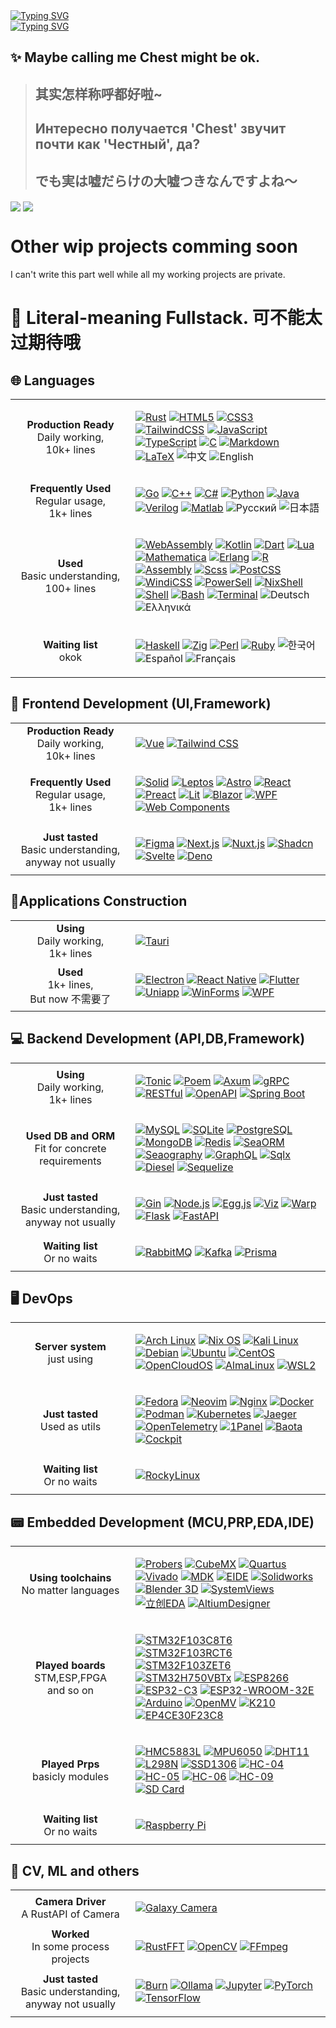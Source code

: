 <div><a href="https://git.io/typing-svg"><img src="https://readme-typing-svg.herokuapp.com?font=Fira+Code&size=24&pause=1000&color=A9A9A9&width=480&lines=%E2%9D%A4%E5%96%80%E5%95%A6%E5%96%80%E5%95%A6%E6%B5%81%E8%BD%AC%E5%BE%80%E5%A4%8D%E7%9A%84%E5%AD%A3%E8%8A%82+%E4%B8%8E%E4%BD%A0%E5%B9%B6%E5%88%97%E9%9D%A2%E5%89%8D" alt="Typing SVG" /></a></div>
<div><a href="https://git.io/typing-svg"><img src="https://readme-typing-svg.herokuapp.com?font=Fira+Code&size=24&pause=1000&color=A9A9A9&width=480&lines=%E5%B0%B1%E8%BF%99%E6%A0%B7%E5%81%9A%E4%B8%AA%E7%99%BD%E6%97%A5%E6%A2%A6%E5%90%A7+%E6%80%8E%E4%B9%88%E6%A0%B7%E9%83%BD%E9%9A%8F%E5%AE%83%E5%8E%BB%E5%90%A7~%E2%9D%A4" alt="Typing SVG" /></a></div>

## ✨ Maybe calling me Chest might be ok.
> ## 其实怎样称呼都好啦~
> ## Интересно получается 'Chest' звучит почти как 'Честный', да? 
> ## でも実は嘘だらけの大嘘つきなんですよね～

<div>
  <img align="center"  src="https://github-readme-stats.vercel.app/api?username=zoneherobrine&theme=github_dark_dimmed&show_icons=true&count_private=true" />
  <img align="center"  src="https://github-readme-stats.vercel.app/api/top-langs/?username=zoneherobrine&layout=compact&theme=dark&hide_border=true&no-bg=true&no-frame=true&langs_count=10"/>
</div>

# Other wip projects comming soon 
I can't write this part well while all my working projects are private.


# 🚀 Literal-meaning Fullstack. 可不能太过期待哦

<div align="left">

## 🌐 Languages

<table>
<tr>
    <td width="176px" align="center">
    <b>Production Ready</b><br/>Daily working, <br/>10k+ lines</td>
    <td>
       
[![Rust](https://img.shields.io/badge/Rust%20-%23000000.svg?style=flat-square&logo=rust&logoColor=white)](https://www.rust-lang.org/)
[![HTML5](https://img.shields.io/badge/HTML5%20-%23E34F26.svg?style=flat-square&logo=html5&logoColor=white)](https://developer.mozilla.org/en-US/docs/Web/Guide/HTML/HTML5)
[![CSS3](https://img.shields.io/badge/CSS3%20-%231572B6.svg?style=flat-square&logo=css3&logoColor=white)](https://developer.mozilla.org/en-US/docs/Web/CSS)
[![TailwindCSS](https://img.shields.io/badge/TailwindCSS%20-%2338B2AC.svg?style=flat-square&logo=tailwind-css&logoColor=white)](https://tailwindcss.com/)
[![JavaScript](https://img.shields.io/badge/JavaScript%20-%23F7DF1E.svg?style=flat-square&logo=javascript&logoColor=black)](https://developer.mozilla.org/en-US/docs/Web/JavaScript)
[![TypeScript](https://img.shields.io/badge/TypeScript%20-%23007ACC.svg?style=flat-square&logo=typescript&logoColor=white)](https://www.typescriptlang.org/)
[![C](https://img.shields.io/badge/C%20-%232370ED.svg?style=flat-square&logo=c&logoColor=white)](https://en.cppreference.com/w/c)
[![Markdown](https://img.shields.io/badge/Markdown%20-%23000000.svg?style=flat-square&logo=markdown&logoColor=white)](https://www.markdownguide.org/)
[![LaTeX](https://img.shields.io/badge/LaTeX%20-%23008080.svg?style=flat-square&logo=latex&logoColor=white)](https://www.latex-project.org/)
![中文](https://img.shields.io/badge/中文%20-%23FF0000.svg?style=flat-square&logo=china&logoColor=white)
![English](https://img.shields.io/badge/English%20-%23008080.svg?style=flat-square&logo=united-kingdom&logoColor=white)

  </td>
</tr>
<tr>
    <td align="center"><b>Frequently Used</b><br/>Regular usage, <br/>1k+ lines</td>
    <td>
       
[![Go](https://img.shields.io/badge/Go%20-%2300ADD8.svg?style=flat-square&logo=go&logoColor=white)](https://golang.org/)
[![C++](https://img.shields.io/badge/C++%20-%2300599C.svg?style=flat-square&logo=c%2B%2B&logoColor=white)](https://isocpp.org/)
[![C#](https://img.shields.io/badge/C%23%20-%23239120.svg?style=flat-square&logo=dotnet&logoColor=white)](https://learn.microsoft.com/en-us/dotnet/csharp/)
[![Python](https://img.shields.io/badge/Python%20-%2314354C.svg?style=flat-square&logo=python&logoColor=white)](https://www.python.org/)
[![Java](https://img.shields.io/badge/Java%20-%23007396.svg?style=flat-square&logo=java&logoColor=white)](https://www.java.com/)
[![Verilog](https://img.shields.io/badge/Verilog%20-%23000000.svg?style=flat-square&logo=vdhl&logoColor=white)](https://en.wikipedia.org/wiki/Verilog)
[![Matlab](https://img.shields.io/badge/Matlab%20-%23007ACC.svg?style=flat-square&logo=mathworks&logoColor=white)](https://www.mathworks.com/products/matlab.html)
![Русский](https://img.shields.io/badge/Русский%20-%23FF0000.svg?style=flat-square&logo=russia&logoColor=white)
![日本語](https://img.shields.io/badge/日本語%20-%23FFFFFF.svg?style=flat-square&logo=japan&logoColor=red)

  </td>
</tr>
<tr>
    <td align="center"><b>Used</b><br/>Basic understanding, <br/>100+ lines</td>
    <td>
       
[![WebAssembly](https://img.shields.io/badge/WebAssembly%20-%236649B8.svg?style=flat-square&logo=webassembly&logoColor=white)](https://webassembly.org/)
[![Kotlin](https://img.shields.io/badge/Kotlin%20-%230095D5.svg?style=flat-square&logo=kotlin&logoColor=white)](https://kotlinlang.org/)
[![Dart](https://img.shields.io/badge/Dart%20-%230175C2.svg?style=flat-square&logo=dart&logoColor=white)](https://dart.dev/)
[![Lua](https://img.shields.io/badge/Lua%20-%232C2D72.svg?style=flat-square&logo=lua&logoColor=white)](https://www.lua.org/)
[![Mathematica](https://img.shields.io/badge/Mathematica%20-%23DB7B2B.svg?style=flat-square&logo=wolfram&logoColor=white)](https://www.wolfram.com/mathematica/)
[![Erlang](https://img.shields.io/badge/Erlang%20-%23A90533.svg?style=flat-square&logo=erlang&logoColor=white)](https://www.erlang.org/)
[![R](https://img.shields.io/badge/R%20-%23276DC3.svg?style=flat-square&logo=r&logoColor=white)](https://www.r-project.org/)
[![Assembly](https://img.shields.io/badge/Assembly%20-%23000000.svg?style=flat-square&logo=assembly&logoColor=white)](https://en.wikipedia.org/wiki/Assembly_language)
[![Scss](https://img.shields.io/badge/Scss%20-%23CC6699.svg?style=flat-square&logo=sass&logoColor=white)](https://sass-lang.com/)
[![PostCSS](https://img.shields.io/badge/PostCSS%20-%23DD3A0A.svg?style=flat-square&logo=postcss&logoColor=white)](https://postcss.org/)
[![WindiCSS](https://img.shields.io/badge/WindiCSS%20-%23000000.svg?style=flat-square&logo=windicss&logoColor=white)](https://windicss.org/)
[![PowerSell](https://img.shields.io/badge/PowerSell%20-%23000000.svg?style=flat-square&logo=powershell&logoColor=white)](https://docs.microsoft.com/en-us/powershell/)
[![NixShell](https://img.shields.io/badge/NixShell%20-%23000000.svg?style=flat-square&logo=nixos&logoColor=white)](https://nixos.org/)
[![Shell](https://img.shields.io/badge/Shell%20-%234EAA25.svg?style=flat-square&logo=gnu-bash&logoColor=white)](https://www.gnu.org/software/bash/)
[![Bash](https://img.shields.io/badge/Bash%20-%234EAA25.svg?style=flat-square&logo=gnu-bash&logoColor=white)](https://www.gnu.org/software/bash/)
[![Terminal](https://img.shields.io/badge/Terminal-%23054020?style=flat-square&logo=gnu-bash&logoColor=white)](https://en.wikipedia.org/wiki/Computer_terminal)
![Deutsch](https://img.shields.io/badge/Deutsch%20-%23000000.svg?style=flat-square&logo=germany&logoColor=white)
![Ελληνικά](https://img.shields.io/badge/Ελληνικά%20-%230070C1.svg?style=flat-square&logo=greece&logoColor=white)
  </td>
</tr>
<tr>
    <td align="center"><b>Waiting list</b><br/>okok</td>
    <td>

[![Haskell](https://img.shields.io/badge/Haskell%20-%235D4F85.svg?style=flat-square&logo=haskell&logoColor=white)](https://www.haskell.org/)
[![Zig](https://img.shields.io/badge/Zig%20-%23000000.svg?style=flat-square&logo=zig&logoColor=white)](https://ziglang.org/)
[![Perl](https://img.shields.io/badge/Perl%20-%23339478.svg?style=flat-square&logo=perl&logoColor=white)](https://www.perl.org/)
[![Ruby](https://img.shields.io/badge/Ruby%20-%23CC342D.svg?style=flat-square&logo=ruby&logoColor=white)](https://www.ruby-lang.org/en/)
![한국어](https://img.shields.io/badge/한국어%20-%230000FF.svg?style=flat-square&logo=south-korea&logoColor=white)
![Español](https://img.shields.io/badge/Español%20-%23800080.svg?style=flat-square&logo=spain&logoColor=white)
![Français](https://img.shields.io/badge/Français%20-%230073C6.svg?style=flat-square&logo=france&logoColor=white)
  </td>
</tr>
</table>



## 🎨 Frontend Development (UI,Framework)

<table>
<tr>
        <td width="176px" align="center"><b>Production Ready</b><br/>Daily working, <br/>10k+ lines</td>
    <td>

[![Vue](https://img.shields.io/badge/Vue.js%20-%234FC08D.svg?style=flat-square&logo=vue.js&logoColor=white)](https://vuejs.org/)
[![Tailwind CSS](https://img.shields.io/badge/Tailwind%20CSS%20-%2338B2AC.svg?style=flat-square&logo=tailwind-css&logoColor=white)](https://tailwindcss.com/)
    </td>
</tr>
<tr>
    <td align="center"><b>Frequently Used</b><br/>Regular usage, <br/>1k+ lines</td>
    <td>

[![Solid](https://img.shields.io/badge/Solid%20-%232C4F7C.svg?style=flat-square&logo=solid&logoColor=white)](https://www.solidjs.com/)
[![Leptos](https://img.shields.io/badge/Leptos%20-%235749A1.svg?style=flat-square&logo=leptos&logoColor=white)](https://www.leptos.dev/)
[![Astro](https://img.shields.io/badge/Astro%20-%23FF5D01.svg?style=flat-square&logo=astro&logoColor=white)](https://astro.build/)
[![React](https://img.shields.io/badge/React%20-%2361DAFB.svg?style=flat-square&logo=react&logoColor=black)](https://react.dev/)
[![Preact](https://img.shields.io/badge/Preact%20-%23000000.svg?style=flat-square&logo=preact&logoColor=white)](https://preactjs.com/)
[![Lit](https://img.shields.io/badge/Lit%20-%2337B6FF.svg?style=flat-square&logo=lit&logoColor=white)](https://lit.dev/)
[![Blazor](https://img.shields.io/badge/Blazor%20-%235C2D91.svg?style=flat-square&logo=blazor&logoColor=white)](https://dotnet.microsoft.com/apps/aspnet/web-apps/blazor)
[![WPF](https://img.shields.io/badge/WPF%20-%23078C6C.svg?style=flat-square&logo=.net&logoColor=white)](https://learn.microsoft.com/en-us/dotnet/desktop/wpf/overview/)
[![Web Components](https://img.shields.io/badge/Web%20Components%20-%230076D6.svg?style=flat-square&logo=webcomponents.org&logoColor=white)](https://www.webcomponents.org/)
    </td>
</tr>
<tr>
    <td align="center"><b>Just tasted</b><br/>Basic understanding, <br/>anyway not usually</td>
    <td>

[![Figma](https://img.shields.io/badge/Figma%20-%23F24E1E.svg?style=flat-square&logo=figma&logoColor=white)](https://www.figma.com/)
[![Next.js](https://img.shields.io/badge/Next.js%20-%23000000.svg?style=flat-square&logo=next.js&logoColor=white)](https://nextjs.org/)
[![Nuxt.js](https://img.shields.io/badge/Nuxt.js%20-%2300C58E.svg?style=flat-square&logo=nuxt.js&logoColor=white)](https://nuxt.com/)
[![Shadcn](https://img.shields.io/badge/Shadcn%20-%23000000.svg?style=flat-square&logo=shadcn&logoColor=white)](https://ui.shadcn.com/)
[![Svelte](https://img.shields.io/badge/Svelte%20-%23FF3E00.svg?style=flat-square&logo=svelte&logoColor=white)](https://svelte.dev/)
[![Deno](https://img.shields.io/badge/Deno%20-%23000000.svg?style=flat-square&logo=deno&logoColor=white)](https://deno.land/)
    </td>
</tr>
</table>


## 📱Applications Construction


<table>
<tr>
        <td width="176px" align="center"><b>Using</b><br/>Daily working, <br/>1k+ lines</td>
    <td>

[![Tauri](https://img.shields.io/badge/Tauri%20-%23A0A0A0.svg?style=flat-square&logo=tauri&logoColor=white)](https://tauri.app/)
    </td>
</tr>
<tr>
    <td align="center"><b>Used</b><br/>1k+ lines, <br/>But now 不需要了</td>
    <td>

[![Electron](https://img.shields.io/badge/Electron%20-%23478463.svg?style=flat-square&logo=electron&logoColor=white)](https://www.electronjs.org/)
[![React Native](https://img.shields.io/badge/React%20Native%20-%2361DAFB.svg?style=flat-square&logo=react&logoColor=black)](https://reactnative.dev/)
[![Flutter](https://img.shields.io/badge/Flutter%20-%2302569B.svg?style=flat-square&logo=flutter&logoColor=white)](https://flutter.dev/)
[![Uniapp](https://img.shields.io/badge/Uniapp%20-%23000000.svg?style=flat-square&logo=uniapp&logoColor=white)](https://uniapp.dcloud.io/)
[![WinForms](https://img.shields.io/badge/WinForms%20-%23000000.svg?style=flat-square&logo=.net&logoColor=white)](https://learn.microsoft.com/en-us/dotnet/desktop/winforms/overview/)
[![WPF](https://img.shields.io/badge/WPF%20-%23078C6C.svg?style=flat-square&logo=.net&logoColor=white)](https://learn.microsoft.com/en-us/dotnet/desktop/wpf/overview/)
    </td>
</tr>
</table>


## 💻 Backend Development (API,DB,Framework)

<table>
<tr>
        <td width="176px" align="center"><b>Using</b><br/>Daily working, <br/>1k+ lines</td>
    <td>

[![Tonic](https://img.shields.io/badge/Tonic%20-%23FF6C37.svg?style=flat-square&logo=rust&logoColor=white)](https://github.com/hyperium/tonic)
[![Poem](https://img.shields.io/badge/Poem%20-%23001B44.svg?style=flat-square&logo=rust&logoColor=white)](https://github.com/poem-web/poem)
[![Axum](https://img.shields.io/badge/Axum%20-%230D1017.svg?style=flat-square&logo=rust&logoColor=white)](https://docs.rs/axum/latest/axum/)
[![gRPC](https://img.shields.io/badge/gRPC%20-%23000000.svg?style=flat-square&logo=grpc&logoColor=white)](https://grpc.io/)
[![RESTful](https://img.shields.io/badge/RESTful%20-%23009688.svg?style=flat-square&logo=rest&logoColor=white)](https://restfulapi.net/)
[![OpenAPI](https://img.shields.io/badge/OpenAPI%20-%2385EA2D.svg?style=flat-square&logo=openapi-initiative&logoColor=white)](https://www.openapis.org/)
[![Spring Boot](https://img.shields.io/badge/Spring%20Boot%20-%236DB33F.svg?style=flat-square&logo=spring-boot&logoColor=white)](https://spring.io/projects/spring-boot)
    </td>
</tr>
<tr>
    <td align="center"><b>Used DB and ORM</b><br/>Fit for concrete requirements</td>
    <td>

[![MySQL](https://img.shields.io/badge/MySQL%20-%234479A1.svg?style=flat-square&logo=mysql&logoColor=white)](https://www.mysql.com/)
[![SQLite](https://img.shields.io/badge/SQLite%20-%23003B57.svg?style=flat-square&logo=sqlite&logoColor=white)](https://www.sqlite.org/)
[![PostgreSQL](https://img.shields.io/badge/PostgreSQL%20-%23336791.svg?style=flat-square&logo=postgresql&logoColor=white)](https://www.postgresql.org/)
[![MongoDB](https://img.shields.io/badge/MongoDB%20-%2347A248.svg?style=flat-square&logo=mongodb&logoColor=white)](https://www.mongodb.com/)
[![Redis](https://img.shields.io/badge/Redis%20-%23DC382D.svg?style=flat-square&logo=redis&logoColor=white)](https://redis.io/)
[![SeaORM](https://img.shields.io/badge/SeaORM%20-%230D1017.svg?style=flat-square&logo=rust&logoColor=white)](https://www.sea-ql.org/SeaORM/)
[![Seaography](https://img.shields.io/badge/Seaography%20-%234B32C3.svg?style=flat-square&logo=graphql&logoColor=white)](https://github.com/SeaQL/seaography)
[![GraphQL](https://img.shields.io/badge/GraphQL%20-%23E10098.svg?style=flat-square&logo=graphql&logoColor=white)](https://graphql.org/)
[![Sqlx](https://img.shields.io/badge/Sqlx%20-%23000000.svg?style=flat-square&logo=rust&logoColor=white)](https://github.com/launchbadge/sqlx)
[![Diesel](https://img.shields.io/badge/Diesel%20-%23000000.svg?style=flat-square&logo=rust&logoColor=white)](https://diesel.rs/)
[![Sequelize](https://img.shields.io/badge/Sequelize%20-%2352B0E7.svg?style=flat-square&logo=sequelize&logoColor=white)](https://sequelize.org/)
    </td>
</tr>

<tr>
 <td align="center"><b>Just tasted</b><br/>Basic understanding, <br/>anyway not usually</td>
    <td>


[![Gin](https://img.shields.io/badge/Gin%20-%2300ADD8.svg?style=flat-square&logo=go&logoColor=white)](https://gin-gonic.com/)
[![Node.js](https://img.shields.io/badge/Node.js%20-%2343853D.svg?style=flat-square&logo=node.js&logoColor=white)](https://nodejs.org/)
[![Egg.js](https://img.shields.io/badge/Egg.js%20-%2330A9DE.svg?style=flat-square&logo=egg&logoColor=white)](https://www.eggjs.org/)
[![Viz](https://img.shields.io/badge/Viz%20-%23000000.svg?style=flat-square&logo=rust&logoColor=white)](https://github.com/viz-rs/viz)
[![Warp](https://img.shields.io/badge/Warp%20-%23000000.svg?style=flat-square&logo=rust&logoColor=white)](https://docs.rs/warp/latest/warp/)
[![Flask](https://img.shields.io/badge/Flask%20-%23000000.svg?style=flat-square&logo=flask&logoColor=white)](https://flask.palletsprojects.com/)
[![FastAPI](https://img.shields.io/badge/FastAPI%20-%23009688.svg?style=flat-square&logo=fastapi&logoColor=white)](https://fastapi.tiangolo.com/)
    </td>
</tr>
<tr>
    <td align="center"><b>Waiting list</b><br/>Or no waits</td>
    <td>

[![RabbitMQ](https://img.shields.io/badge/RabbitMQ%20-%23FF6600.svg?style=flat-square&logo=rabbitmq&logoColor=white)](https://www.rabbitmq.com/)
[![Kafka](https://img.shields.io/badge/Kafka%20-%23000000.svg?style=flat-square&logo=apache-kafka&logoColor=white)](https://kafka.apache.org/)
[![Prisma](https://img.shields.io/badge/Prisma%20-%23000000.svg?style=flat-square&logo=prisma&logoColor=white)](https://www.prisma.io/)
    </td>
</tr>
</table>

## 🖥 DevOps

<table>
<tr>
        <td width="176px" align="center"><b>Server system</b><br/>just using</td>
    <td>

[![Arch Linux](https://img.shields.io/badge/Arch%20Linux%20-%231793D1.svg?style=flat-square&logo=arch-linux&logoColor=white)](https://archlinux.org/)
[![Nix OS](https://img.shields.io/badge/Nix%20OS%20-%23000000.svg?style=flat-square&logo=nixos&logoColor=white)](https://nixos.org/)
[![Kali Linux](https://img.shields.io/badge/Kali%20Linux%20-%23000000.svg?style=flat-square&logo=kali-linux&logoColor=white)](https://www.kali.org/)
[![Debian](https://img.shields.io/badge/Debian%20-%23A81D33.svg?style=flat-square&logo=debian&logoColor=white)](https://www.debian.org/)
[![Ubuntu](https://img.shields.io/badge/Ubuntu%20-%23E95420.svg?style=flat-square&logo=ubuntu&logoColor=white)](https://ubuntu.com/)
[![CentOS](https://img.shields.io/badge/CentOS%20-%23262C2D.svg?style=flat-square&logo=centos&logoColor=white)](https://www.centos.org/)
[![OpenCloudOS](https://img.shields.io/badge/OpenCloudOS%20-%23000000.svg?style=flat-square&logo=opencloudos&logoColor=white)](https://www.opencloudos.com/)
[![AlmaLinux](https://img.shields.io/badge/AlmaLinux%20-%23000000.svg?style=flat-square&logo=almalinux&logoColor=white)](https://almalinux.org/)
[![WSL2](https://img.shields.io/badge/WSL2%20-%23007CFF.svg?style=flat-square&logo=windows&logoColor=white)](https://docs.microsoft.com/en-us/windows/wsl/)
    </td>
</tr>
<tr>

 <td align="center"><b>Just tasted</b><br/>Used as utils</td>
    <td>

[![Fedora](https://img.shields.io/badge/Fedora%20-%232649A5.svg?style=flat-square&logo=fedora&logoColor=white)](https://getfedora.org/)
[![Neovim](https://img.shields.io/badge/Nvim%20-%2357A143.svg?style=flat-square&logo=neovim&logoColor=white)](https://neovim.io/)
[![Nginx](https://img.shields.io/badge/Nginx%20-%23009639.svg?style=flat-square&logo=nginx&logoColor=white)](https://nginx.org/)
[![Docker](https://img.shields.io/badge/Docker%20-%232496ED.svg?style=flat-square&logo=docker&logoColor=white)](https://www.docker.com/)
[![Podman](https://img.shields.io/badge/Podman%20-%23000000.svg?style=flat-square&logo=podman&logoColor=white)](https://podman.io/)
[![Kubernetes](https://img.shields.io/badge/Kubernetes%20-%23326CE5.svg?style=flat-square&logo=kubernetes&logoColor=white)](https://kubernetes.io/)
[![Jaeger](https://img.shields.io/badge/Jaeger%20-%23FF6F00.svg?style=flat-square&logo=jaeger&logoColor=white)](https://www.jaegertracing.io/)
[![OpenTelemetry](https://img.shields.io/badge/OpenTelemetry%20-%23000000.svg?style=flat-square&logo=opentelemetry&logoColor=white)](https://opentelemetry.io/)
[![1Panel](https://img.shields.io/badge/1Panel%20-%23000000.svg?style=flat-square&logo=1panel&logoColor=white)](https://1panel.io/)
[![Baota](https://img.shields.io/badge/Baota%20-%23000000.svg?style=flat-square&logo=baota&logoColor=white)](https://www.bt.cn/new/index.html)
[![Cockpit](https://img.shields.io/badge/Cockpit%20-%23000000.svg?style=flat-square&logo=cockpit&logoColor)](https://cockpit-project.org/)
    </td>
</tr>
<tr>
    <td align="center"><b>Waiting list</b><br/>Or no waits</td>
    <td>

[![RockyLinux](https://img.shields.io/badge/RockyLinux%20-%23000000.svg?style=flat-square&logo=rockylinux&logoColor=white)](https://rockylinux.org/)
    </td>
</tr>
</table>



## 📟 Embedded Development (MCU,PRP,EDA,IDE)


<table>
<tr>
        <td width="176px" align="center"><b>Using toolchains</b><br/>No matter languages</td>
    <td>

[![Probers](https://img.shields.io/badge/Probers%20-%23000000.svg?style=flat-square&logo=rust&logoColor=white)](https://probe.rs/)
[![CubeMX](https://img.shields.io/badge/CubeMX%20-%23008080.svg?style=flat-square&logo=stmicroelectronics&logoColor=white)](https://www.st.com/en/development-tools/stm32cubemx.html)
[![Quartus](https://img.shields.io/badge/Quartus%20-%23007ACC.svg?style=flat-square&logo=intel&logoColor=white)](https://www.intel.com/content/www/us/en/products/details/fpga/development-tools/quartus-prime.html)
[![Vivado](https://img.shields.io/badge/Vivado%20-%23E01F27.svg?style=flat-square&logo=xilinx&logoColor=white)](https://www.xilinx.com/products/design-tools/vivado.html)
[![MDK](https://img.shields.io/badge/MDK%20-%23008080.svg?style=flat-square&logo=arm&logoColor=white)](https://www2.keil.com/mdk5/)
[![EIDE](https://img.shields.io/badge/EIDE%20-%23007ACC.svg?style=flat-square&logo=visual-studio-code&logoColor=white)](https://github.com/github0null/eide)
[![Solidworks](https://img.shields.io/badge/Solidworks%20-%23FF0000.svg?style=flat-square&logo=dassaultsystemes&logoColor=white)](https://www.solidworks.com/)
[![Blender 3D](https://img.shields.io/badge/Blender%203D%20-%23F5792A.svg?style=flat-square&logo=blender&logoColor=white)](https://www.blender.org/)
[![SystemViews](https://img.shields.io/badge/SystemViews%20-%230066CC.svg?style=flat-square&logo=systemviews&logoColor=white)](https://systemviews.com/)
[![立创EDA](https://img.shields.io/badge/立创EDA%20-%2300A652.svg?style=flat-square&logo=lceda&logoColor=white)](https://lceda.cn/)
[![AltiumDesigner](https://img.shields.io/badge/AltiumDesigner%20-%23A5915F.svg?style=flat-square&logo=altium-designer&logoColor=white)](https://www.altium.com/)
    </td>
</tr>
<tr>
    <td align="center"><b>Played boards</b><br/>STM,ESP,FPGA <br/>and so on</td>
    <td>

[![STM32F103C8T6](https://img.shields.io/badge/STM32F103C8T6%20-%23008080.svg?style=flat-square&logo=stmicroelectronics&logoColor=white)](https://www.st.com/)
[![STM32F103RCT6](https://img.shields.io/badge/STM32F103RCT6%20-%23008080.svg?style=flat-square&logo=stmicroelectronics&logoColor=white)](https://www.st.com/)
[![STM32F103ZET6](https://img.shields.io/badge/STM32F103ZET6%20-%23008080.svg?style=flat-square&logo=stmicroelectronics&logoColor=white)](https://www.st.com/)
[![STM32H750VBTx](https://img.shields.io/badge/STM32H750VBTx%20-%23008080.svg?style=flat-square&logo=stmicroelectronics&logoColor=white)](https://www.st.com/)
[![ESP8266](https://img.shields.io/badge/ESP8266%20-%231DBF73.svg?style=flat-square&logo=espressif&logoColor=white)](https://www.espressif.com/)
[![ESP32-C3](https://img.shields.io/badge/ESP32--C3%20-%231DBF73.svg?style=flat-square&logo=espressif&logoColor=white)](https://www.espressif.com/)
[![ESP32-WROOM-32E](https://img.shields.io/badge/ESP32--WROOM--32E%20-%231DBF73.svg?style=flat-square&logo=espressif&logoColor=white)](https://www.espressif.com/)
[![Arduino](https://img.shields.io/badge/Arduino%20-%2300979D.svg?style=flat-square&logo=Arduino&logoColor=white)](https://www.arduino.cc/)
[![OpenMV](https://img.shields.io/badge/OpenMV%20-%23FF0000.svg?style=flat-square&logo=opencv&logoColor=white)](https://openmv.io/)
[![K210](https://img.shields.io/badge/K210%20-%23000000.svg?style=flat-square&logo=chip&logoColor=white)](https://kendryte.com/)
[![EP4CE30F23C8](https://img.shields.io/badge/EP4CE30F23C8%20-%230071C5.svg?style=flat-square&logo=intel&logoColor=white)](https://www.intel.com/content/www/us/en/products/details/fpga.html)
    </td>
</tr>
<tr>
    <td align="center"><b>Played Prps</b><br/>basicly modules</td>
    <td>

[![HMC5883L](https://img.shields.io/badge/HMC5883L%20-%234FC3F7.svg?style=flat-square&logo=compass&logoColor=white)](https://www.adafruit.com/product/1746)
[![MPU6050](https://img.shields.io/badge/MPU6050%20-%23E57373.svg?style=flat-square&logo=gyroscope&logoColor=white)](https://invensense.tdk.com/products/motion-tracking/6-axis/mpu-6050/)
[![DHT11](https://img.shields.io/badge/DHT11%20-%23007ACC.svg?style=flat-square&logo=temperature-sensor&logoColor=white)](https://www.adafruit.com/product/386)
[![L298N](https://img.shields.io/badge/L298N%20-%2367934F.svg?style=flat-square&logo=motor-control&logoColor=white)](https://www.st.com/en/motor-drivers/l298.html)
[![SSD1306](https://img.shields.io/badge/SSD1306%20-%233C3C3C.svg?style=flat-square&logo=oled&logoColor=white)](https://cdn-shop.adafruit.com/datasheets/SSD1306.pdf)
[![HC-04](https://img.shields.io/badge/HC--04%20-%234FC3F7.svg?style=flat-square&logo=bluetooth&logoColor=white)](https://components101.com/wireless/hc-04-bluetooth-module)
[![HC-05](https://img.shields.io/badge/HC--05%20-%234FC3F7.svg?style=flat-square&logo=bluetooth&logoColor=white)](https://components101.com/wireless/hc-05-bluetooth-module)
[![HC-06](https://img.shields.io/badge/HC--06%20-%234FC3F7.svg?style=flat-square&logo=bluetooth&logoColor=white)](https://components101.com/wireless/hc-06-bluetooth-module)
[![HC-09](https://img.shields.io/badge/HC--09%20-%234FC3F7.svg?style=flat-square&logo=bluetooth&logoColor=white)](https://components101.com/wireless/hc-09-bluetooth-module)
[![SD Card](https://img.shields.io/badge/SD%20Card%20-%2367934F.svg?style=flat-square&logo=sd-card&logoColor=white)](https://www.sdcard.org/)
    </td>
</tr>
<tr>
    <td align="center"><b>Waiting list</b><br/>Or no waits</td>
    <td>

[![Raspberry Pi](https://img.shields.io/badge/Raspberry%20Pi%20-%23C51A4A.svg?style=flat-square&logo=Raspberry-Pi&logoColor=white)](https://www.raspberrypi.org/)
    </td>
</tr>
</table>


## 🧠 CV, ML and others


<table>
<tr>
        <td width="176px" align="center"><b>Camera Driver</b><br/>A RustAPI of Camera</td>
    <td>


[![Galaxy Camera](https://img.shields.io/badge/Galaxy%20Camera%20-%23A3A3A3.svg?style=flat-square&logo=camera&logoColor=white)](https://crates.io/crates/gxci)
    </td>
</tr>
<tr>

 <td align="center"><b>Worked</b><br/>In some process projects</td>
    <td>


[![RustFFT](https://img.shields.io/badge/RustFFT%20-%23000000.svg?style=flat-square&logo=rust&logoColor=white)](https://docs.rs/rustfft/)
[![OpenCV](https://img.shields.io/badge/OpenCV%20-%235C3EE8.svg?style=flat-square&logo=opencv&logoColor=white)](https://opencv.org/)
[![FFmpeg](https://img.shields.io/badge/FFmpeg%20-%23E6E6E6.svg?style=flat-square&logo=ffmpeg&logoColor=white)](https://ffmpeg.org/)
    </td>
</tr>
<tr>
    <td align="center"><b>Just tasted</b><br/>Basic understanding, <br/>anyway not usually</td>
    <td>


[![Burn](https://img.shields.io/badge/Burn%20-%23FF4F64.svg?style=flat-square&logo=rust&logoColor=white)](https://github.com/burn-rs/burn)
[![Ollama](https://img.shields.io/badge/Ollama%20-%23000000.svg?style=flat-square&logo=llama&logoColor=white)](https://ollama.ai/)
[![Jupyter](https://img.shields.io/badge/Jupyter%20-%23F37626.svg?style=flat-square&logo=jupyter&logoColor=white)](https://jupyter.org/)
[![PyTorch](https://img.shields.io/badge/PyTorch%20-%23EE4C2C.svg?style=flat-square&logo=pytorch&logoColor=white)](https://pytorch.org/)
[![TensorFlow](https://img.shields.io/badge/TensorFlow%20-%23FF6F00.svg?style=flat-square&logo=tensorflow&logoColor=white)](https://www.tensorflow.org/)
    </td>
</tr>
</table>


